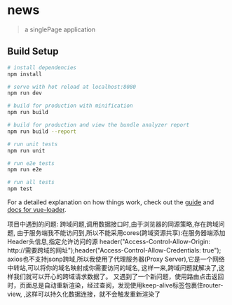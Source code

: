 # news

> a singlePage application

## Build Setup

``` bash
# install dependencies
npm install

# serve with hot reload at localhost:8080
npm run dev

# build for production with minification
npm run build

# build for production and view the bundle analyzer report
npm run build --report

# run unit tests
npm run unit

# run e2e tests
npm run e2e

# run all tests
npm test
```

For a detailed explanation on how things work, check out the [guide](http://vuejs-templates.github.io/webpack/) and [docs for vue-loader](http://vuejs.github.io/vue-loader).

项目中遇到的问题: 跨域问题,调用数据接口时,由于浏览器的同源策略,存在跨域问题,
   由于服务端我不能访问到,所以不能采用cores(跨域资源共享):在服务器端添加Header头信息,指定允许访问的源
   header("Access-Control-Allow-Origin: http://需要跨域的网址");header("Access-Control-Allow-Credentials: true");
   axios也不支持jsonp跨域,所以我使用了代理服务器(Proxy Server),它是一个网络中转站,可以将你的域名映射成你需要访问的域名,
   这样一来,跨域问题就解决了,这样我们就可以开心的跨域请求数据了。
   又遇到了一个新问题，使用路由点击返回时，页面总是自动重新渲染，经过查阅，发现使用keep-alive标签包裹住router-view,<keep-alive>
    <router-view></router-view></keep-alive>,这样可以持久化数据连接，就不会触发重新渲染了





